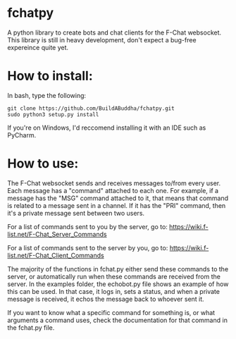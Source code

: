 # fchatpy
A python library to create bots and chat clients for the F-Chat websocket. This library is still in heavy development, don't expect a bug-free expereince quite yet.

# How to install:

In bash, type the following:

```
git clone https://github.com/BuildABuddha/fchatpy.git
sudo python3 setup.py install
```

If you're on Windows, I'd reccomend installing it with an IDE such as PyCharm. 

# How to use:

The F-Chat websocket sends and receives messages to/from every user. Each message has a "command" attached to each one. For example, if a message has the "MSG" command attached to it, that means that command is related to a message sent in a channel. If it has the "PRI" command, then it's a private message sent between two users. 

For a list of commands sent to you by the server, go to: https://wiki.f-list.net/F-Chat_Server_Commands

For a list of commands sent to the server by you, go to: https://wiki.f-list.net/F-Chat_Client_Commands

The majority of the functions in fchat.py either send these commands to the server, or automatically run when these commands are received from the server. In the examples folder, the echobot.py file shows an example of how this can be used. In that case, it logs in, sets a status, and when a private message is received, it echos the message back to whoever sent it. 

If you want to know what a specific command for something is, or what arguments a command uses, check the documentation for that command in the fchat.py file. 
